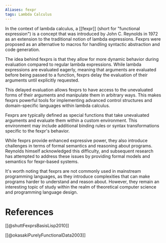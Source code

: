 ```yaml
---
Aliases: fexpr
tags: Lambda Calculus
---
```


In the context of lambda calculus, a [[fexpr]] (short for "functional expression") is a concept that was introduced by John C. Reynolds in 1972 as an extension to the traditional notion of lambda expressions. Fexprs were proposed as an alternative to macros for handling syntactic abstraction and code generation.

The idea behind fexprs is that they allow for more dynamic behavior during evaluation compared to regular lambda expressions. While lambda expressions are evaluated eagerly, meaning that arguments are evaluated before being passed to a function, fexprs delay the evaluation of their arguments until explicitly requested.

This delayed evaluation allows fexprs to have access to the unevaluated forms of their arguments and manipulate them in arbitrary ways. This makes fexprs powerful tools for implementing advanced control structures and domain-specific languages within lambda calculus.

Fexprs are typically defined as special functions that take unevaluated arguments and evaluate them within a custom environment. This environment may include additional binding rules or syntax transformations specific to the fexpr's behavior.

While fexprs provide enhanced expressive power, they also introduce challenges in terms of formal semantics and reasoning about programs. Reynolds himself acknowledged this difficulty, and subsequent research has attempted to address these issues by providing formal models and semantics for fexpr-based systems.

It's worth noting that fexprs are not commonly used in mainstream programming languages, as they introduce complexities that can make programs harder to understand and reason about. However, they remain an interesting topic of study within the realm of theoretical computer science and programming language design.

# References

[[@shuttFexprsBasisLisp2010]]

[[@okasakiPurelyFunctionalData2003]]

